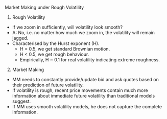 Market Making under Rough Volatility

1) Rough Volatility
  - If we zoom in sufficiently, will volatility look smooth? 
  - A: No, i.e. no matter how much we zoom in, the volatility will remain jagged.
  - Characterised by the Hurst exponent (H).
    - H = 0.5, we get standard Brownian motion.
    - H < 0.5, we get rough behaviour.
    - Empirically, H ~ 0.1 for real volatility indicating extreme roughness.

2) Market Making
  - MM needs to constantly provide/update bid and ask quotes based on their prediction of future volatility.
  - If volatility is rough, recent price movements contain much more information about immediate future volatility than traditional models suggest.
  - If MM uses smooth volatility models, he does not capture the complete information.
